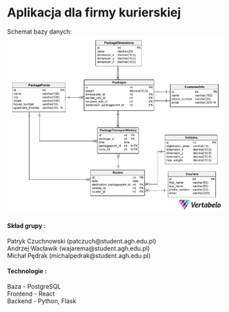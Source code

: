 <h1>Aplikacja dla firmy kurierskiej  <br /> </h1>
Schemat bazy danych:

<img src="schemat.png" alt="Schemat">

<h4>Skład grupy : <br /> </h4>
Patryk Czuchnowski (patczuch@student.agh.edu.pl) <br />
Andrzej Wacławik (wajarema@student.agh.edu.pl) <br />
Michał Pędrak (michalpedrak@student.agh.edu.pl) <br />

<h4>Technologie : <br /> </h4>
Baza - PostgreSQL <br />
Frontend - React <br />
Backend - Python, Flask
